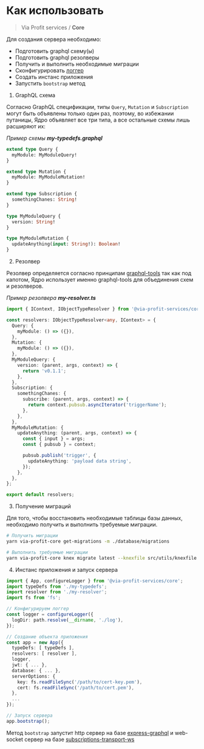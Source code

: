 # Как использовать

> Via Profit services / **Core**

Для создания сервера необходимо:

 - Подготовить graphql схему(ы)
 - Подготовить graphql резолверы
 - Получить и выполнить необходимые миграции
 - Сконфигурировать [логгер](./logger.md)
 - Создать инстанс приложения
 - Запустить `bootstrap` метод


1. GraphQL схема

Согласно GraphQL спецификации, типы `Query`, `Mutation` и `Subscription` могут быть объявлены только один раз, поэтому, во избежании путаницы, Ядро объявляет все три типа, а все остальные схемы лишь расширяют их:

_Пример схемы **my-typedefs.graphql**_
```graphql
extend type Query {
  myModule: MyModuleQuery!
}

extend type Mutation {
  myModule: MyModuleMutation!
}

extend type Subscription {
  somethingChanes: String!
}

type MyModuleQuery {
  version: String!
}

type MyModuleMutation {
  updateAnything(input: String!): Boolean!
}
```

2. Резолвер

Резолвер определяется согласно принципам [graphql-tools](https://github.com/ardatan/graphql-tools) так как под капотом, Ядро использует именно graphql-tools для объединения схем и резолверов.

_Пример резолвера **my-resolver.ts**_

```ts
import { IContext, IObjectTypeResolver } from '@via-profit-services/core';

const resolvers: IObjectTypeResolver<any, IContext> = {
  Query: {
    myModule: () => ({}),
  },
  Mutation: {
    myModule: () => ({}),
  },
  MyModuleQuery: {
    version: (parent, args, context) => {
      return 'v0.1.1';
    },
  },
  Subscription: {
    somethingChanes: {
      subscribe: (parent, args, context) => {
        return context.pubsub.asyncIterator('triggerName');
      },
    },
  },
  MyModuleMutation: {
    updateAnything: (parent, args, context) => {
      const { input } = args;
      const { pubsub } = context;

      pubsub.publish('trigger', {
        updateAnything: 'payload data string',
      });
    },
  },
};

export default resolvers;
```

3. Получение миграций

Для того, чтобы восстановить необходимые таблицы базы данных, необходимо получить и выполнить требуемые миграции.

```bash
# Получить миграции
yarn via-profit-core get-migrations -m ./database/migrations

# Выполнить требуемые миграции
yarn via-profit-core knex migrate latest --knexfile src/utils/knexfile.ts
```

4. Инстанс приложения и запуск сервера

```ts
import { App, configureLogger } from '@via-profit-services/core';
import typeDefs from './my-typedefs';
import resolver from './my-resolver';
import fs from 'fs';

// Конфигурируем логгер
const logger = configureLogger({
  logDir: path.resolve(__dirname, './log'),
});

// Создание объекта приложения
const app = new App({
  typeDefs: [ typeDefs ],
  resolvers: [ resolver ],
  logger,
  jwt: { ... },
  database: { ... },
  serverOptions: {
    key: fs.readFileSync('/path/to/cert-key.pem'),
    cert: fs.readFileSync('/path/to/cert.pem'),
  },
  ...
});

// Запуск сервера
app.bootstrap();

```

Метод `bootstrap` запустит http сервер на базе [express-graphql](https://github.com/graphql/express-graphql) и web-socket сервер на базе [subscriptions-transport-ws](https://github.com/apollographql/subscriptions-transport-ws)